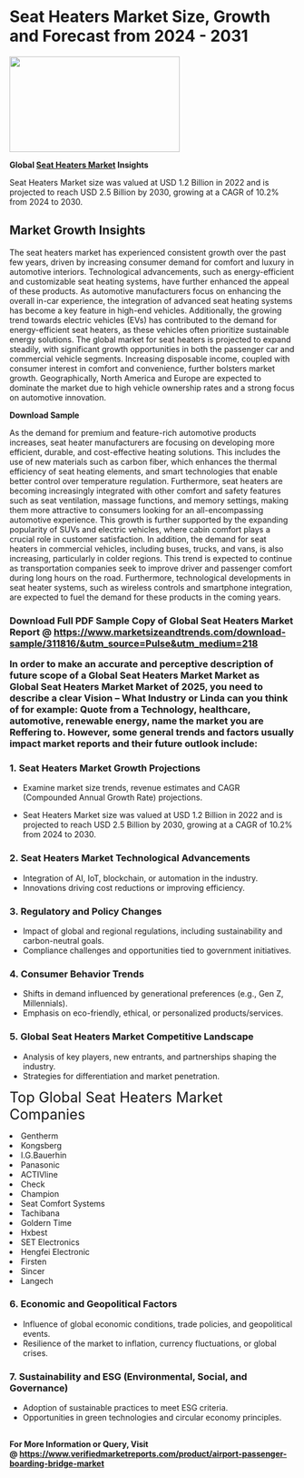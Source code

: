 <H1>Seat Heaters Market Size, Growth and Forecast from 2024 - 2031</H1><img class="aligncenter size-medium wp-image-584254" src="https://thirdeyenews.in/wp-content/uploads/2024/09/Global-Market-Research-300x168.jpeg" alt="" width="300" height="168" /><p><strong>Global&nbsp;<a href="https://www.marketsizeandtrends.com/download-sample/311816/&amp;utm_source=Pulse&amp;utm_medium=218">Seat Heaters Market</a> Insights</strong></p><p>Seat Heaters Market size was valued at USD 1.2 Billion in 2022 and is projected to reach USD 2.5 Billion by 2030, growing at a CAGR of 10.2% from 2024 to 2030.</p><p><h2>Market Growth Insights</h2> <p>The seat heaters market has experienced consistent growth over the past few years, driven by increasing consumer demand for comfort and luxury in automotive interiors. Technological advancements, such as energy-efficient and customizable seat heating systems, have further enhanced the appeal of these products. As automotive manufacturers focus on enhancing the overall in-car experience, the integration of advanced seat heating systems has become a key feature in high-end vehicles. Additionally, the growing trend towards electric vehicles (EVs) has contributed to the demand for energy-efficient seat heaters, as these vehicles often prioritize sustainable energy solutions. The global market for seat heaters is projected to expand steadily, with significant growth opportunities in both the passenger car and commercial vehicle segments. Increasing disposable income, coupled with consumer interest in comfort and convenience, further bolsters market growth. Geographically, North America and Europe are expected to dominate the market due to high vehicle ownership rates and a strong focus on automotive innovation.</p> <p><strong>Download Sample</strong></p> <p>As the demand for premium and feature-rich automotive products increases, seat heater manufacturers are focusing on developing more efficient, durable, and cost-effective heating solutions. This includes the use of new materials such as carbon fiber, which enhances the thermal efficiency of seat heating elements, and smart technologies that enable better control over temperature regulation. Furthermore, seat heaters are becoming increasingly integrated with other comfort and safety features such as seat ventilation, massage functions, and memory settings, making them more attractive to consumers looking for an all-encompassing automotive experience. This growth is further supported by the expanding popularity of SUVs and electric vehicles, where cabin comfort plays a crucial role in customer satisfaction. In addition, the demand for seat heaters in commercial vehicles, including buses, trucks, and vans, is also increasing, particularly in colder regions. This trend is expected to continue as transportation companies seek to improve driver and passenger comfort during long hours on the road. Furthermore, technological developments in seat heater systems, such as wireless controls and smartphone integration, are expected to fuel the demand for these products in the coming years. <h3></p><p><span class=""><strong>Download Full PDF Sample Copy of Global Seat Heaters Market Report</strong> @ <a href="https://www.marketsizeandtrends.com/download-sample/311816/&amp;utm_source=Pulse&amp;utm_medium=218" target="_blank">https://www.marketsizeandtrends.com/download-sample/311816/&amp;utm_source=Pulse&amp;utm_medium=218</a></span></p><p>In order to make an accurate and perceptive description of future scope of a Global&nbsp;Seat Heaters Market Market as Global&nbsp;Seat Heaters Market Market of 2025, you need to describe a clear Vision &ndash; What Industry or Linda can you think of for example: Quote from a Technology, healthcare, automotive, renewable energy, name the market you are Reffering to. However, some general trends and factors usually impact market reports and their future outlook include:</p><h3>1.&nbsp;<strong>Seat Heaters Market Growth Projections</strong></h3><ul><li>Examine market size trends, revenue estimates and CAGR (Compounded Annual Growth Rate) projections.</li><li><p>Seat Heaters Market size was valued at USD 1.2 Billion in 2022 and is projected to reach USD 2.5 Billion by 2030, growing at a CAGR of 10.2% from 2024 to 2030.</p></li></ul><h3>2.&nbsp;<strong>Seat Heaters Market Technological Advancements</strong></h3><ul><li>Integration of AI, IoT, blockchain, or automation in the industry.</li><li>Innovations driving cost reductions or improving efficiency.</li></ul><h3>3.&nbsp;<strong>Regulatory and Policy Changes</strong></h3><ul><li>Impact of global and regional regulations, including sustainability and carbon-neutral goals.</li><li>Compliance challenges and opportunities tied to government initiatives.</li></ul><h3>4.&nbsp;<strong>Consumer Behavior Trends</strong></h3><ul><li>Shifts in demand influenced by generational preferences (e.g., Gen Z, Millennials).</li><li>Emphasis on eco-friendly, ethical, or personalized products/services.</li></ul><h3>5.&nbsp;<strong>Global Seat Heaters Market Competitive Landscape</strong></h3><ul><li>Analysis of key players, new entrants, and partnerships shaping the industry.</li><li>Strategies for differentiation and market penetration.</li></ul><p data-pm-slice="1 1 []"><span style="color: inherit; font-family: inherit; font-size: 25px;">Top Global Seat Heaters Market Companies</span></p><div class="" data-test-id=""><p><li>Gentherm</li><li> Kongsberg</li><li> I.G.Bauerhin</li><li> Panasonic</li><li> ACTIVline</li><li> Check</li><li> Champion</li><li> Seat Comfort Systems</li><li> Tachibana</li><li> Goldern Time</li><li> Hxbest</li><li> SET Electronics</li><li> Hengfei Electronic</li><li> Firsten</li><li> Sincer</li><li> Langech</li></p></div><h3>6.&nbsp;<strong>Economic and Geopolitical Factors</strong></h3><ul><li>Influence of global economic conditions, trade policies, and geopolitical events.</li><li>Resilience of the market to inflation, currency fluctuations, or global crises.</li></ul><h3>7.&nbsp;<strong>Sustainability and ESG (Environmental, Social, and Governance)</strong></h3><ul><li>Adoption of sustainable practices to meet ESG criteria.</li><li>Opportunities in green technologies and circular economy principles.</li></ul><h2><strong style="font-size: 14px;">For More Information or Query, Visit @&nbsp;</strong><a style="background-color: #ffffff; font-size: 14px;" href="https://www.marketsizeandtrends.com/report/seat-heaters-market/" target="_blank">https://www.verifiedmarketreports.com/product/airport-passenger-boarding-bridge-market</a></h2>
